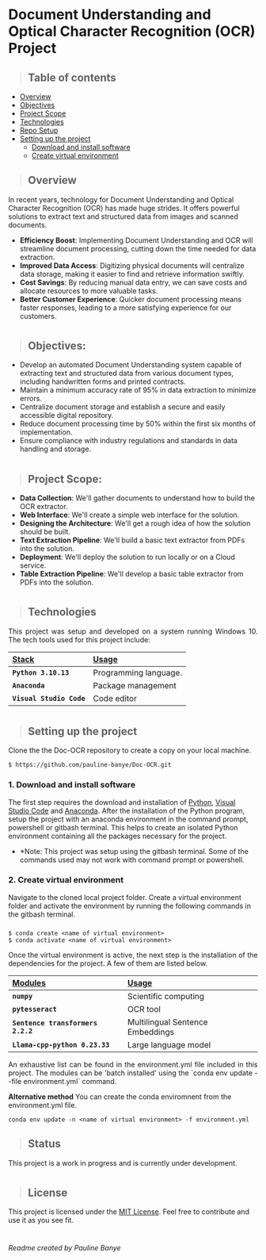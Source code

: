 # Document Understanding and Optical Character Recognition (OCR) Project

> ## Table of contents

- [Overview](#overview)
- [Objectives](#objectives)
- [Project Scope](#project-scope)
- [Technologies](#technologies)
- [Repo Setup](#repo-setup)
- [Setting up the project](#setting-up-the-project)
  - [Download and install software](#1-download-and-install-software)
  - [Create virtual environment](#2-create-virtual-environment)


> ## Overview

In recent years, technology for Document Understanding and Optical Character Recognition (OCR) has made huge strides. It offers powerful solutions to extract text and structured data from images and scanned documents. 

- **Efficiency Boost**: Implementing Document Understanding and OCR will streamline document processing, cutting down the time needed for data extraction.
- **Improved Data Access**: Digitizing physical documents will centralize data storage, making it easier to find and retrieve information swiftly.
- **Cost Savings**: By reducing manual data entry, we can save costs and allocate resources to more valuable tasks.
- **Better Customer Experience**: Quicker document processing means faster responses, leading to a more satisfying experience for our customers.

#

> ## Objectives:

- Develop an automated Document Understanding system capable of extracting text and structured data from various document types, including handwritten forms and printed contracts.
- Maintain a minimum accuracy rate of 95% in data extraction to minimize errors.
- Centralize document storage and establish a secure and easily accessible digital repository.
- Reduce document processing time by 50% within the first six months of implementation.
- Ensure compliance with industry regulations and standards in data handling and storage.

#

> ## Project Scope:

- **Data Collection**: We'll gather documents to understand how to build the OCR extractor.
- **Web Interface**: We'll create a simple web interface for the solution.
- **Designing the Architecture**: We'll get a rough idea of how the solution should be built.
- **Text Extraction Pipeline**: We'll build a basic text extractor from PDFs into the solution.
- **Deployment**: We'll deploy the solution to run locally or on a Cloud service.
- **Table Extraction Pipeline**: We'll develop a basic table extractor from PDFs into the solution.

#
> ## Technologies

<p align="justify">
This project was setup and developed on a system running Windows 10. The tech tools used for this project include:
</p>

| <b><u>Stack</u></b>          | <b><u>Usage</u></b>   |
| :--------------------------- | :-------------------- |
| **`Python 3.10.13`**             | Programming language. |                 |
| **`Anaconda`** | Package management                 |
| **`Visual Studio Code`** | Code editor |

#

> ## Setting up the project

<p align="justify">
Clone the the Doc-OCR repository to create a copy on your local machine.
</p>

    $ https://github.com/pauline-banye/Doc-OCR.git



### 1.  Download and install software
The first step requires the download and installation of [Python](https://www.python.org/downloads/), [Visual Studio Code](https://code.visualstudio.com/download) and [Anaconda](https://www.anaconda.com/download#downloads). After the installation of the Python program, setup the project with an anaconda environment in the command prompt, powershell or gitbash terminal. This helps to create an isolated Python environment containing all the packages necessary for the project.

- \*Note: This project was setup using the gitbash terminal. Some of the commands used may not work with command prompt or powershell. 

### 2.  Create virtual environment
Navigate to the cloned local project folder. Create a virtual environment folder and activate the environment by running the following commands in the gitbash terminal.

###

    $ conda create <name of virtual environment>
    $ conda activate <name of virtual environment>

<p align="justify">
Once the virtual environment is active, the next step is the installation of the dependencies for the project. A few of them are listed below.

| <b><u>Modules</u></b>     | <b><u>Usage</u></b>           |
| :------------------------ | :---------------------------- |
| **`numpy`**            | Scientific computing              |
| **`pytesseract `**          | OCR tool                  |
| **`Sentence transformers 2.2.2`**                | Multilingual Sentence Embeddings     |
| **`Llama-cpp-python 0.23.33`** | Large language model

<p align="justify">
An exhaustive list can be found in the environment.yml file included in this project. The modules can be 'batch installed' using the `conda env update --file environment.yml` command.

**Alternative method**
You can create the conda enviromnent from the environment.yml file.

    conda env update -n <name of virtual environment> -f environment.yml



> ## Status
>
This project is a work in progress and is currently under development.

#

> ## License

This project is licensed under the [MIT License](LICENSE). Feel free to contribute and use it as you see fit.

#
###### Readme created by Pauline Banye